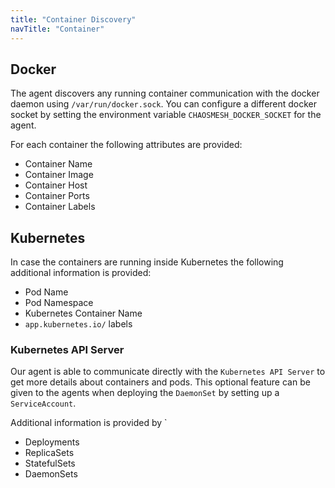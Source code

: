```yaml
---
title: "Container Discovery"
navTitle: "Container"
---
```


## Docker

The agent discovers any running container communication with the docker daemon using `/var/run/docker.sock`.
You can configure a different docker socket by setting the environment variable `CHAOSMESH_DOCKER_SOCKET` for the agent.

For each container the following attributes are provided:
 * Container Name
 * Container Image
 * Container Host
 * Container Ports
 * Container Labels

## Kubernetes

In case the containers are running inside Kubernetes the following additional information is provided:
 * Pod Name
 * Pod Namespace
 * Kubernetes Container Name
 * `app.kubernetes.io/` labels

### Kubernetes API Server

Our agent is able to communicate directly with the `Kubernetes API Server` to get more details about containers and pods.
This optional feature can be given to the agents when deploying the `DaemonSet` by setting up a `ServiceAccount`.

Additional information is provided by `
* Deployments
* ReplicaSets
* StatefulSets
* DaemonSets



